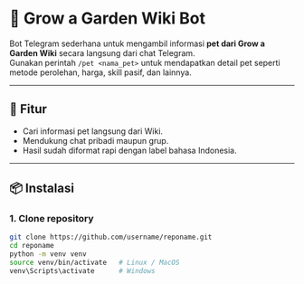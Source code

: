 # 🌱 Grow a Garden Wiki Bot

Bot Telegram sederhana untuk mengambil informasi **pet dari Grow a Garden Wiki** secara langsung dari chat Telegram.  
Gunakan perintah `/pet <nama_pet>` untuk mendapatkan detail pet seperti metode perolehan, harga, skill pasif, dan lainnya.

---

## 🚀 Fitur
- Cari informasi pet langsung dari Wiki.
- Mendukung chat pribadi maupun grup.
- Hasil sudah diformat rapi dengan label bahasa Indonesia.

---

## 📦 Instalasi

### 1. Clone repository
```bash
git clone https://github.com/username/reponame.git
cd reponame
python -m venv venv
source venv/bin/activate   # Linux / MacOS
venv\Scripts\activate      # Windows
